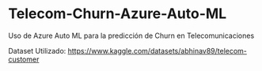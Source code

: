 # Telecom-Churn-Azure-Auto-ML

Uso de Azure Auto ML para la predicción de Churn en Telecomunicaciones

Dataset Utilizado: https://www.kaggle.com/datasets/abhinav89/telecom-customer